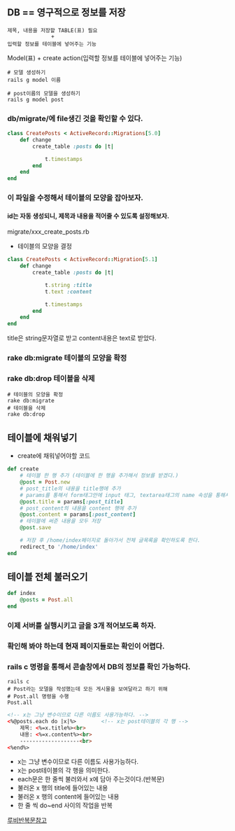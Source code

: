 ## DB == 영구적으로 정보를 저장

```
제목, 내용을 저장할 TABLE(표) 필요
              +
입력할 정보를 테이블에 넣어주는 기능
```

Model(표) + create action(입력할 정보를 테이블에 넣어주는 기능)

```shell
# 모델 생성하기
rails g model 이름
```

```shell
# post이름의 모델을 생성하기
rails g model post
```

### db/migrate/에 file생긴 것을 확인할 수 있다.

```Ruby
class CreatePosts < ActiveRecord::Migrations[5.0]
    def change
        create_table :posts do |t|

            t.timestamps 
        end
    end
end
```

### 이 파일을 수정해서 테이블의 모양을 잡아보자.
#### id는 자동 생성되니, 제목과 내용을 적어줄 수 있도록 설정해보자.
migrate/xxx_create_posts.rb
- 테이블의 모양을 결정
```Ruby
class CreatePosts < ActiveRecord::Migration[5.1]
    def change
        create_table :posts do |t|

            t.string :title
            t.text :content

            t.timestamps
        end
    end
end
```

title은 string문자열로 받고 content내용은 text로 받았다.

### rake db:migrate  테이블의 모양을 확정
### rake db:drop 테이블을 삭제
```shell
# 테이블의 모양을 확정
rake db:migrate
# 테이블을 삭제
rake db:drop
```

## 테이블에 채워넣기
- create에 채워넣어야할 코드
```Ruby
def create
    # 테이블 한 행 추가 (테이블에 한 행을 추가해서 정보를 받겠다.)
    @post = Post.new
    # post_title의 내용을 title행에 추가
    # params를 통해서 form태그안에 input 태그, textarea태그의 name 속성을 통해서 가져온다.
    @post.title = params[:post_title]
    # post_content의 내용을 content 행에 추가
    @post.content = params[:post_content]
    # 테이블에 써준 내용을 모두 저장
    @post.save

    # 저장 후 /home/index페이지로 돌아가서 전체 글목록을 확인하도록 한다.
    redirect_to '/home/index'
end
```

## 테이블 전체 불러오기
```Ruby
def index
    @posts = Post.all
end
```


### 이제 서버를 실행시키고 글을 3개 적어보도록 하자.
### 확인해 봐야 하는데 현재 페이지들로는 확인이 어렵다.
### rails c 명령을 통해서 콘솔창에서 DB의 정보를 확인 가능하다.

```shell
rails c
# Post라는 모델을 작성했는데 모든 게시물을 보여달라고 하기 위해
# Post.all 명령을 수행
Post.all
```


```html
<!-- x는 그냥 변수이므로 다른 이름도 사용가능하다. -->
<%@posts.each do |x|%>        <!-- x는 post테이블의 각 행 -->
    제목: <%=x.title%><br>    
    내용: <%=x.content%><br>
    -------------------<br>
<%end%>
```
- x는 그냥 변수이므로 다른 이름도 사용가능하다.
- x는 post테이블의 각 행을 의미한다.
- each문은 한 줄씩 불러와서 x에 담아 주는것이다.(반복문)
- 불러온 x 행의 title에 들어있는 내용
- 불러온 x 행의 content에 들어있는 내용
- 한 줄 씩 do~end 사이의 작업을 반복

[루비반복문참고](https://smartbase.tistory.com/52)